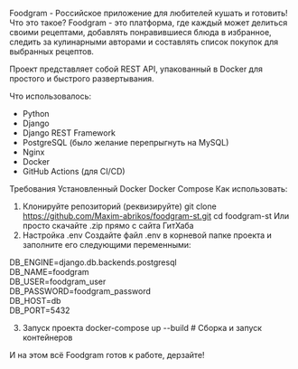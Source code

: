 Foodgram - Российское приложение для любителей кушать и готовить!
Что это такое?
Foodgram - это платформа, где каждый может делиться своими рецептами, добавлять понравившиеся блюда в избранное, следить за кулинарными авторами и составлять список покупок для выбранных рецептов.

Проект представляет собой REST API, упакованный в Docker для простого и быстрого развертывания.

Что использовалось:  
- Python  
- Django  
- Django REST Framework  
- PostgreSQL (было желание перепрыгнуть на MySQL)  
- Nginx  
- Docker  
- GitHub Actions (для CI/CD)  
  
Требования
Установленный Docker
Docker Compose
Как использовать: 
1. Клонируйте репозиторий (реквизируйте)
git clone https://github.com/Maxim-abrikos/foodgram-st.git
cd foodgram-st
Или просто скачайте .zip прямо с сайта ГитХаба
3. Настройка .env
Создайте файл .env в корневой папке проекта и заполните его следующими переменными:

DB_ENGINE=django.db.backends.postgresql  
DB_NAME=foodgram  
DB_USER=foodgram_user  
DB_PASSWORD=foodgram_password  
DB_HOST=db  
DB_PORT=5432  

3. Запуск проекта
docker-compose up --build # Сборка и запуск контейнеров

И на этом всё
Foodgram готов к работе, дерзайте!
